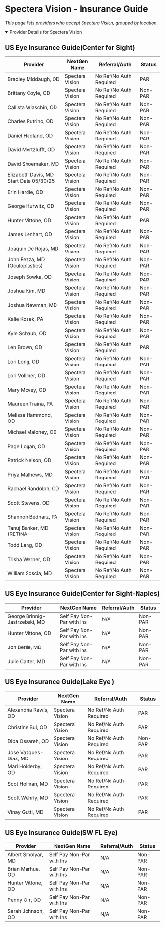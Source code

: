 # Spectera Vision - Insurance Guide

*This page lists providers who accept Spectera Vision, grouped by location.*

<details open><summary>Provider Details for Spectera Vision</summary>

## US Eye Insurance Guide(Center for Sight)

| Provider | NextGen Name | Referral/Auth | Status |
|----------|-------------|--------------|--------|
| Bradley Middaugh, OD | Spectera Vision | No Ref/No Auth Required | PAR |
| Brittany Coyle, OD | Spectera Vision | No Ref/No Auth Required | Non-PAR |
| Callista Wlaschin, OD | Spectera Vision | No Ref/No Auth Required | Non-PAR |
| Charles Putrino, OD | Spectera Vision | No Ref/No Auth Required | Non-PAR |
| Daniel Hadland, OD | Spectera Vision | No Ref/No Auth Required | Non-PAR |
| David Mertzlufft, OD | Spectera Vision | No Ref/No Auth Required | Non-PAR |
| David Shoemaker, MD | Spectera Vision | No Ref/No Auth Required | Non-PAR |
| Elizabeth Davis, MD                      Start Date 05/30/25 | Spectera Vision | No Ref/No Auth Required | Non-PAR |
| Erin Hardie, OD | Spectera Vision | No Ref/No Auth Required | Non-PAR |
| George Hurwitz, OD | Spectera Vision | No Ref/No Auth Required | Non-PAR |
| Hunter Vittone, OD | Spectera Vision | No Ref/No Auth Required | PAR |
| James Lenhart, OD | Spectera Vision | No Ref/No Auth Required | Non-PAR |
| Joaquin De Rojas, MD | Spectera Vision | No Ref/No Auth Required | Non-PAR |
| John Fezza, MD (Oculoplastics) | Spectera Vision | No Ref/No Auth Required | Non-PAR |
| Joseph Sowka, OD | Spectera Vision | No Ref/No Auth Required | Non-PAR |
| Joshua Kim, MD | Spectera Vision | No Ref/No Auth Required | Non-PAR |
| Joshua Newman, MD | Spectera Vision | No Ref/No Auth Required | Non-PAR |
| Kalie Kosek, PA | Spectera Vision | No Ref/No Auth Required | Non-PAR |
| Kyle Schaub, OD | Spectera Vision | No Ref/No Auth Required | Non-PAR |
| Len Brown, OD | Spectera Vision | No Ref/No Auth Required | PAR |
| Lori Long, OD | Spectera Vision | No Ref/No Auth Required | Non-PAR |
| Lori Vollmer, OD | Spectera Vision | No Ref/No Auth Required | Non-PAR |
| Mary Mcvey, OD | Spectera Vision | No Ref/No Auth Required | Non-PAR |
| Maureen Traina, PA | Spectera Vision | No Ref/No Auth Required | Non-PAR |
| Melissa Hammond, OD | Spectera Vision | No Ref/No Auth Required | Non-PAR |
| Michael Maloney, OD | Spectera Vision | No Ref/No Auth Required | Non-PAR |
| Page Logan, OD | Spectera Vision | No Ref/No Auth Required | Non-PAR |
| Patrick Nelson, OD | Spectera Vision | No Ref/No Auth Required | Non-PAR |
| Priya Mathews, MD | Spectera Vision | No Ref/No Auth Required | Non-PAR |
| Rachael Randolph, OD | Spectera Vision | No Ref/No Auth Required | Non-PAR |
| Scott Stevens, OD | Spectera Vision | No Ref/No Auth Required | Non-PAR |
| Shannon Bednarz, PA | Spectera Vision | No Ref/No Auth Required | Non-PAR |
| Tanuj Banker, MD (RETINA) | Spectera Vision | No Ref/No Auth Required | Non-PAR |
| Todd Lang, OD | Spectera Vision | No Ref/No Auth Required | Non-PAR |
| Trisha Werner, OD | Spectera Vision | No Ref/No Auth Required | Non-PAR |
| William Soscia, MD | Spectera Vision | No Ref/No Auth Required | Non-PAR |

## US Eye Insurance Guide(Center for Sight-Naples)

| Provider | NextGen Name | Referral/Auth | Status |
|----------|-------------|--------------|--------|
| George Brinnig-Jastrzebski, MD | Self Pay Non-Par with Ins | N/A | Non-PAR |
| Hunter Vittone, OD | Self Pay Non-Par with Ins | N/A | Non-PAR |
| Jon Berlie, MD | Self Pay Non-Par with Ins | N/A | Non-PAR |
| Julie Carter, MD | Self Pay Non-Par with Ins | N/A | Non-PAR |

## US Eye Insurance Guide(Lake Eye )

| Provider | NextGen Name | Referral/Auth | Status |
|----------|-------------|--------------|--------|
| Alexandria Rawls, OD | Spectera Vision | No Ref/No Auth Required | PAR |
| Christine Bui, OD | Spectera Vision | No Ref/No Auth Required | PAR |
| Diba Ossareh, OD | Spectera Vision | No Ref/No Auth Required | Non-PAR |
| Jose Vazques-Diaz, MD | Spectera Vision | No Ref/No Auth Required | PAR |
| Mari Holderby, OD | Spectera Vision | No Ref/No Auth Required | PAR |
| Scot Holman, MD | Spectera Vision | No Ref/No Auth Required | PAR |
| Scott Wehrly, MD | Spectera Vision | No Ref/No Auth Required | PAR |
| Vinay Gutti, MD | Spectera Vision | No Ref/No Auth Required | PAR |

## US Eye Insurance Guide(SW FL Eye)

| Provider | NextGen Name | Referral/Auth | Status |
|----------|-------------|--------------|--------|
| Albert Smolyar, MD | Self Pay Non-Par with Ins | N/A | Non-PAR |
| Brian Marhue, OD | Self Pay Non-Par with Ins | N/A | Non-PAR |
| Hunter Vittone, OD | Self Pay Non-Par with Ins | N/A | Non-PAR |
| Penny Orr, OD | Self Pay Non-Par with Ins | N/A | Non-PAR |
| Sarah Johnson, OD | Self Pay Non-Par with Ins | N/A | Non-PAR |

</details>

